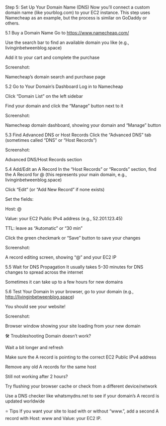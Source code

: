 Step 5: Set Up Your Domain Name (DNS)
Now you’ll connect a custom domain name (like yourblog.com) to your EC2 instance.
This step uses Namecheap as an example, but the process is similar on GoDaddy or others.

5.1 Buy a Domain Name
Go to https://www.namecheap.com/

Use the search bar to find an available domain you like (e.g., livinginbetweenblog.space)

Add it to your cart and complete the purchase

Screenshot:

Namecheap’s domain search and purchase page

5.2 Go to Your Domain’s Dashboard
Log in to Namecheap

Click “Domain List” on the left sidebar

Find your domain and click the “Manage” button next to it

Screenshot:

Namecheap domain dashboard, showing your domain and “Manage” button

5.3 Find Advanced DNS or Host Records
Click the “Advanced DNS” tab (sometimes called “DNS” or “Host Records”)

Screenshot:

Advanced DNS/Host Records section

5.4 Add/Edit an A Record
In the “Host Records” or “Records” section, find the A Record for @ (this represents your main domain, e.g., livinginbetweenblog.space)

Click “Edit” (or “Add New Record” if none exists)

Set the fields:

Host: @

Value: your EC2 Public IPv4 address (e.g., 52.201.123.45)

TTL: leave as “Automatic” or “30 min”

Click the green checkmark or “Save” button to save your changes

Screenshot:

A record editing screen, showing “@” and your EC2 IP

5.5 Wait for DNS Propagation
It usually takes 5–30 minutes for DNS changes to spread across the internet

Sometimes it can take up to a few hours for new domains

5.6 Test Your Domain
In your browser, go to your domain (e.g., http://livinginbetweenblog.space)

You should see your website!

Screenshot:

Browser window showing your site loading from your new domain

🛠️ Troubleshooting
Domain doesn’t work?

Wait a bit longer and refresh

Make sure the A record is pointing to the correct EC2 Public IPv4 address

Remove any old A records for the same host

Still not working after 2 hours?

Try flushing your browser cache or check from a different device/network

Use a DNS checker like whatsmydns.net to see if your domain’s A record is updated worldwide

⭐️ Tips
If you want your site to load with or without “www.”, add a second A record with Host: www and Value: your EC2 IP.

